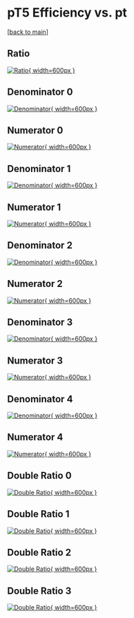 # pT5 Efficiency vs. pt

[[back to main](./)]



## Ratio

[![Ratio](../mtv/var/pT5_base_211_1_eff_pt.png){ width=600px }](../mtv/var/pT5_base_211_1_eff_pt.pdf)

## Denominator 0

[![Denominator](../mtv/den/pT5_base_211_1_eff_pt_den0.png){ width=600px }](../mtv/den/pT5_base_211_1_eff_pt_den0.pdf)

## Numerator 0

[![Numerator](../mtv/num/pT5_base_211_1_eff_pt_num0.png){ width=600px }](../mtv/num/pT5_base_211_1_eff_pt_num0.pdf)

## Denominator 1

[![Denominator](../mtv/den/pT5_base_211_1_eff_pt_den1.png){ width=600px }](../mtv/den/pT5_base_211_1_eff_pt_den1.pdf)

## Numerator 1

[![Numerator](../mtv/num/pT5_base_211_1_eff_pt_num1.png){ width=600px }](../mtv/num/pT5_base_211_1_eff_pt_num1.pdf)

## Denominator 2

[![Denominator](../mtv/den/pT5_base_211_1_eff_pt_den2.png){ width=600px }](../mtv/den/pT5_base_211_1_eff_pt_den2.pdf)

## Numerator 2

[![Numerator](../mtv/num/pT5_base_211_1_eff_pt_num2.png){ width=600px }](../mtv/num/pT5_base_211_1_eff_pt_num2.pdf)

## Denominator 3

[![Denominator](../mtv/den/pT5_base_211_1_eff_pt_den3.png){ width=600px }](../mtv/den/pT5_base_211_1_eff_pt_den3.pdf)

## Numerator 3

[![Numerator](../mtv/num/pT5_base_211_1_eff_pt_num3.png){ width=600px }](../mtv/num/pT5_base_211_1_eff_pt_num3.pdf)

## Denominator 4

[![Denominator](../mtv/den/pT5_base_211_1_eff_pt_den4.png){ width=600px }](../mtv/den/pT5_base_211_1_eff_pt_den4.pdf)

## Numerator 4

[![Numerator](../mtv/num/pT5_base_211_1_eff_pt_num4.png){ width=600px }](../mtv/num/pT5_base_211_1_eff_pt_num4.pdf)

## Double Ratio 0

[![Double Ratio](../mtv/ratio/pT5_base_211_1_eff_pt_ratio0.png){ width=600px }](../mtv/ratio/pT5_base_211_1_eff_pt_ratio0.pdf)

## Double Ratio 1

[![Double Ratio](../mtv/ratio/pT5_base_211_1_eff_pt_ratio1.png){ width=600px }](../mtv/ratio/pT5_base_211_1_eff_pt_ratio1.pdf)

## Double Ratio 2

[![Double Ratio](../mtv/ratio/pT5_base_211_1_eff_pt_ratio2.png){ width=600px }](../mtv/ratio/pT5_base_211_1_eff_pt_ratio2.pdf)

## Double Ratio 3

[![Double Ratio](../mtv/ratio/pT5_base_211_1_eff_pt_ratio3.png){ width=600px }](../mtv/ratio/pT5_base_211_1_eff_pt_ratio3.pdf)

